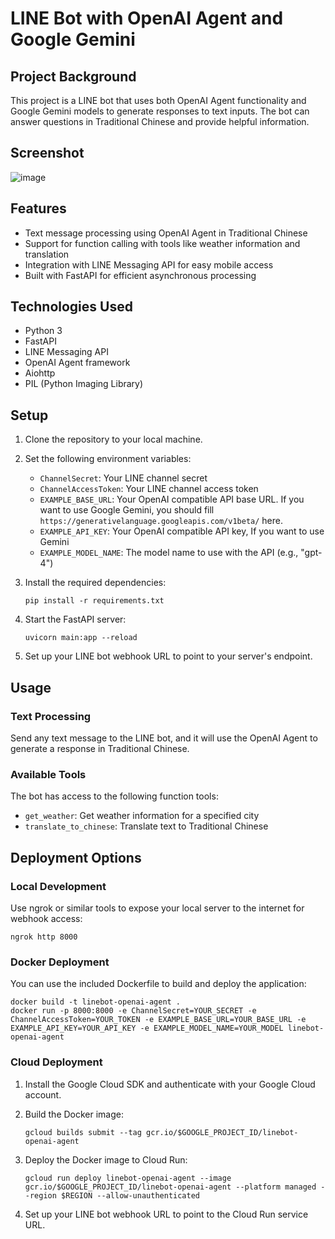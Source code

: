 # LINE Bot with OpenAI Agent and Google Gemini

## Project Background

This project is a LINE bot that uses both OpenAI Agent functionality and Google Gemini models to generate responses to text inputs. The bot can answer questions in Traditional Chinese and provide helpful information.

## Screenshot

![image](https://github.com/user-attachments/assets/61066eef-2802-4967-a5eb-e2a4e430e5f7)


## Features

- Text message processing using OpenAI Agent in Traditional Chinese
- Support for function calling with tools like weather information and translation
- Integration with LINE Messaging API for easy mobile access
- Built with FastAPI for efficient asynchronous processing

## Technologies Used

- Python 3
- FastAPI
- LINE Messaging API
- OpenAI Agent framework
- Aiohttp
- PIL (Python Imaging Library)

## Setup

1. Clone the repository to your local machine.
2. Set the following environment variables:
   - `ChannelSecret`: Your LINE channel secret
   - `ChannelAccessToken`: Your LINE channel access token
   - `EXAMPLE_BASE_URL`: Your OpenAI compatible API base URL. If you want to use Google Gemini, you should fill `https://generativelanguage.googleapis.com/v1beta/` here.
   - `EXAMPLE_API_KEY`: Your OpenAI compatible API key, If you want to use Gemini
   - `EXAMPLE_MODEL_NAME`: The model name to use with the API (e.g., "gpt-4")

3. Install the required dependencies:

   ```
   pip install -r requirements.txt
   ```

4. Start the FastAPI server:

   ```
   uvicorn main:app --reload
   ```

5. Set up your LINE bot webhook URL to point to your server's endpoint.

## Usage

### Text Processing

Send any text message to the LINE bot, and it will use the OpenAI Agent to generate a response in Traditional Chinese.

### Available Tools

The bot has access to the following function tools:

- `get_weather`: Get weather information for a specified city
- `translate_to_chinese`: Translate text to Traditional Chinese

## Deployment Options

### Local Development

Use ngrok or similar tools to expose your local server to the internet for webhook access:

```
ngrok http 8000
```

### Docker Deployment

You can use the included Dockerfile to build and deploy the application:

```
docker build -t linebot-openai-agent .
docker run -p 8000:8000 -e ChannelSecret=YOUR_SECRET -e ChannelAccessToken=YOUR_TOKEN -e EXAMPLE_BASE_URL=YOUR_BASE_URL -e EXAMPLE_API_KEY=YOUR_API_KEY -e EXAMPLE_MODEL_NAME=YOUR_MODEL linebot-openai-agent
```

### Cloud Deployment

1. Install the Google Cloud SDK and authenticate with your Google Cloud account.
2. Build the Docker image:

   ```
   gcloud builds submit --tag gcr.io/$GOOGLE_PROJECT_ID/linebot-openai-agent
   ```

3. Deploy the Docker image to Cloud Run:

   ```
   gcloud run deploy linebot-openai-agent --image gcr.io/$GOOGLE_PROJECT_ID/linebot-openai-agent --platform managed --region $REGION --allow-unauthenticated
   ```

4. Set up your LINE bot webhook URL to point to the Cloud Run service URL.
